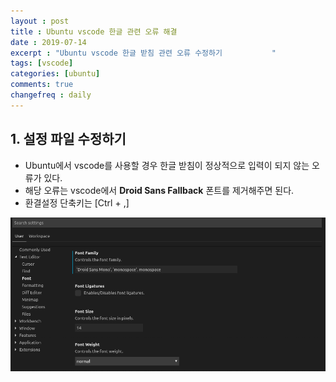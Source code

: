 ```yaml
---
layout : post
title : Ubuntu vscode 한글 관련 오류 해결 
date : 2019-07-14
excerpt : "Ubuntu vscode 한글 받침 관련 오류 수정하기           "
tags: [vscode]
categories: [ubuntu]
comments: true
changefreq : daily
---
```



## 1. 설정 파일 수정하기 

- Ubuntu에서 vscode를 사용할 경우 한글 받침이 정상적으로 입력이 되지 않는 오류가 있다. 
- 해당 오류는 vscode에서 **Droid Sans Fallback** 폰트를 제거해주면 된다. 
- 환결설정 단축키는 [Ctrl + ,]

<img src="/static/img/ubuntuVscode/font-remove.png">

